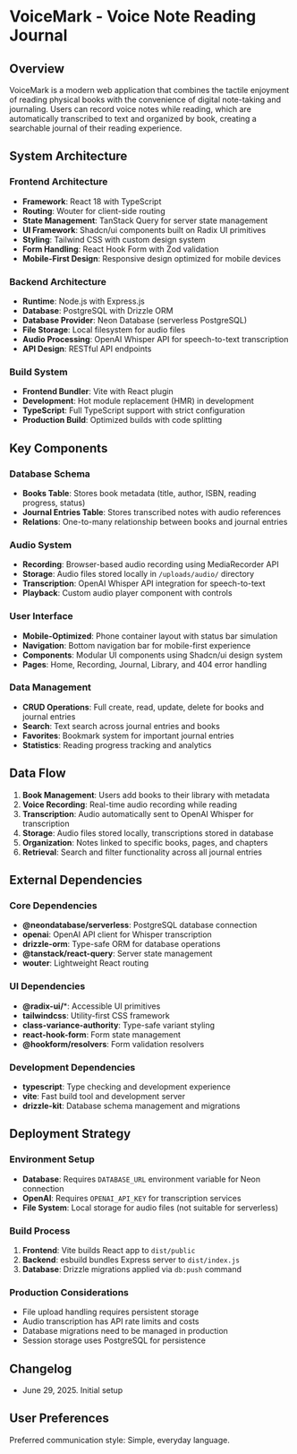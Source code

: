 # VoiceMark - Voice Note Reading Journal

## Overview

VoiceMark is a modern web application that combines the tactile enjoyment of reading physical books with the convenience of digital note-taking and journaling. Users can record voice notes while reading, which are automatically transcribed to text and organized by book, creating a searchable journal of their reading experience.

## System Architecture

### Frontend Architecture
- **Framework**: React 18 with TypeScript
- **Routing**: Wouter for client-side routing
- **State Management**: TanStack Query for server state management
- **UI Framework**: Shadcn/ui components built on Radix UI primitives
- **Styling**: Tailwind CSS with custom design system
- **Form Handling**: React Hook Form with Zod validation
- **Mobile-First Design**: Responsive design optimized for mobile devices

### Backend Architecture
- **Runtime**: Node.js with Express.js
- **Database**: PostgreSQL with Drizzle ORM
- **Database Provider**: Neon Database (serverless PostgreSQL)
- **File Storage**: Local filesystem for audio files
- **Audio Processing**: OpenAI Whisper API for speech-to-text transcription
- **API Design**: RESTful API endpoints

### Build System
- **Frontend Bundler**: Vite with React plugin
- **Development**: Hot module replacement (HMR) in development
- **TypeScript**: Full TypeScript support with strict configuration
- **Production Build**: Optimized builds with code splitting

## Key Components

### Database Schema
- **Books Table**: Stores book metadata (title, author, ISBN, reading progress, status)
- **Journal Entries Table**: Stores transcribed notes with audio references
- **Relations**: One-to-many relationship between books and journal entries

### Audio System
- **Recording**: Browser-based audio recording using MediaRecorder API
- **Storage**: Audio files stored locally in `/uploads/audio/` directory
- **Transcription**: OpenAI Whisper API integration for speech-to-text
- **Playback**: Custom audio player component with controls

### User Interface
- **Mobile-Optimized**: Phone container layout with status bar simulation
- **Navigation**: Bottom navigation bar for mobile-first experience
- **Components**: Modular UI components using Shadcn/ui design system
- **Pages**: Home, Recording, Journal, Library, and 404 error handling

### Data Management
- **CRUD Operations**: Full create, read, update, delete for books and journal entries
- **Search**: Text search across journal entries and books
- **Favorites**: Bookmark system for important journal entries
- **Statistics**: Reading progress tracking and analytics

## Data Flow

1. **Book Management**: Users add books to their library with metadata
2. **Voice Recording**: Real-time audio recording while reading
3. **Transcription**: Audio automatically sent to OpenAI Whisper for transcription
4. **Storage**: Audio files stored locally, transcriptions stored in database
5. **Organization**: Notes linked to specific books, pages, and chapters
6. **Retrieval**: Search and filter functionality across all journal entries

## External Dependencies

### Core Dependencies
- **@neondatabase/serverless**: PostgreSQL database connection
- **openai**: OpenAI API client for Whisper transcription
- **drizzle-orm**: Type-safe ORM for database operations
- **@tanstack/react-query**: Server state management
- **wouter**: Lightweight React routing

### UI Dependencies
- **@radix-ui/***: Accessible UI primitives
- **tailwindcss**: Utility-first CSS framework
- **class-variance-authority**: Type-safe variant styling
- **react-hook-form**: Form state management
- **@hookform/resolvers**: Form validation resolvers

### Development Dependencies
- **typescript**: Type checking and development experience
- **vite**: Fast build tool and development server
- **drizzle-kit**: Database schema management and migrations

## Deployment Strategy

### Environment Setup
- **Database**: Requires `DATABASE_URL` environment variable for Neon connection
- **OpenAI**: Requires `OPENAI_API_KEY` for transcription services
- **File System**: Local storage for audio files (not suitable for serverless)

### Build Process
1. **Frontend**: Vite builds React app to `dist/public`
2. **Backend**: esbuild bundles Express server to `dist/index.js`
3. **Database**: Drizzle migrations applied via `db:push` command

### Production Considerations
- File upload handling requires persistent storage
- Audio transcription has API rate limits and costs
- Database migrations need to be managed in production
- Session storage uses PostgreSQL for persistence

## Changelog
- June 29, 2025. Initial setup

## User Preferences

Preferred communication style: Simple, everyday language.